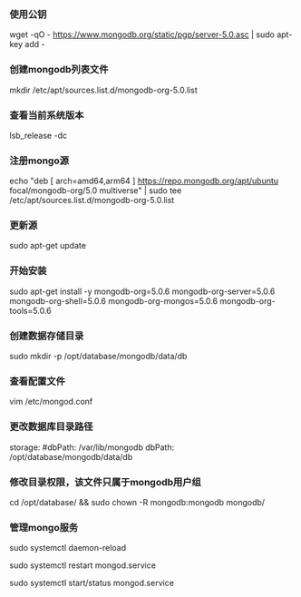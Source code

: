 ### 使用公钥

wget -qO - https://www.mongodb.org/static/pgp/server-5.0.asc | sudo apt-key add -

### 创建mongodb列表文件

mkdir /etc/apt/sources.list.d/mongodb-org-5.0.list

### 查看当前系统版本

lsb_release -dc

### 注册mongo源

echo "deb [ arch=amd64,arm64 ] https://repo.mongodb.org/apt/ubuntu focal/mongodb-org/5.0 multiverse" | sudo tee /etc/apt/sources.list.d/mongodb-org-5.0.list

### 更新源

sudo apt-get update

### 开始安装

sudo apt-get install -y mongodb-org=5.0.6 mongodb-org-server=5.0.6 mongodb-org-shell=5.0.6 mongodb-org-mongos=5.0.6 mongodb-org-tools=5.0.6

### 创建数据存储目录

sudo mkdir -p /opt/database/mongodb/data/db

### 查看配置文件

vim /etc/mongod.conf

### 更改数据库目录路径

storage:
  #dbPath: /var/lib/mongodb
  dbPath: /opt/database/mongodb/data/db

### 修改目录权限，该文件只属于mongodb用户组

cd /opt/database/ && sudo chown -R mongodb:mongodb mongodb/


### 管理mongo服务 

sudo systemctl daemon-reload

sudo systemctl restart mongod.service

sudo systemctl start/status mongod.service



